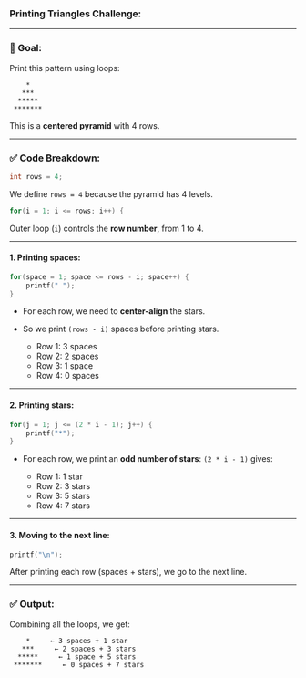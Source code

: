 ### Printing Triangles Challenge:



---

### 🎯 Goal:

Print this pattern using loops:

```
    *
   ***
  *****
 *******
```

This is a **centered pyramid** with 4 rows.

---

### ✅ Code Breakdown:

```c
int rows = 4;
```

We define `rows = 4` because the pyramid has 4 levels.

```c
for(i = 1; i <= rows; i++) {
```

Outer loop (`i`) controls the **row number**, from 1 to 4.

---

#### 1. **Printing spaces:**

```c
for(space = 1; space <= rows - i; space++) {
    printf(" ");
}
```

* For each row, we need to **center-align** the stars.
* So we print `(rows - i)` spaces before printing stars.

  * Row 1: 3 spaces
  * Row 2: 2 spaces
  * Row 3: 1 space
  * Row 4: 0 spaces

---

#### 2. **Printing stars:**

```c
for(j = 1; j <= (2 * i - 1); j++) {
    printf("*");
}
```

* For each row, we print an **odd number of stars**:
  `(2 * i - 1)` gives:

  * Row 1: 1 star
  * Row 2: 3 stars
  * Row 3: 5 stars
  * Row 4: 7 stars

---

#### 3. **Moving to the next line:**

```c
printf("\n");
```

After printing each row (spaces + stars), we go to the next line.

---

### ✅ Output:

Combining all the loops, we get:

```
    *     ← 3 spaces + 1 star
   ***     ← 2 spaces + 3 stars
  *****     ← 1 space + 5 stars
 *******     ← 0 spaces + 7 stars
```

